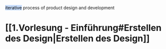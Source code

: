 <mark style="background: #ADCCFFA6;">iterative</mark> process of product design and development

# [[1.Vorlesung - Einführung#Erstellen des Design|Erstellen des Design]]
